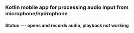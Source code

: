 ### Kotlin mobile app for processing audio input from microphone/hydrophone
#### Status --- opens and records audio, playback not working
